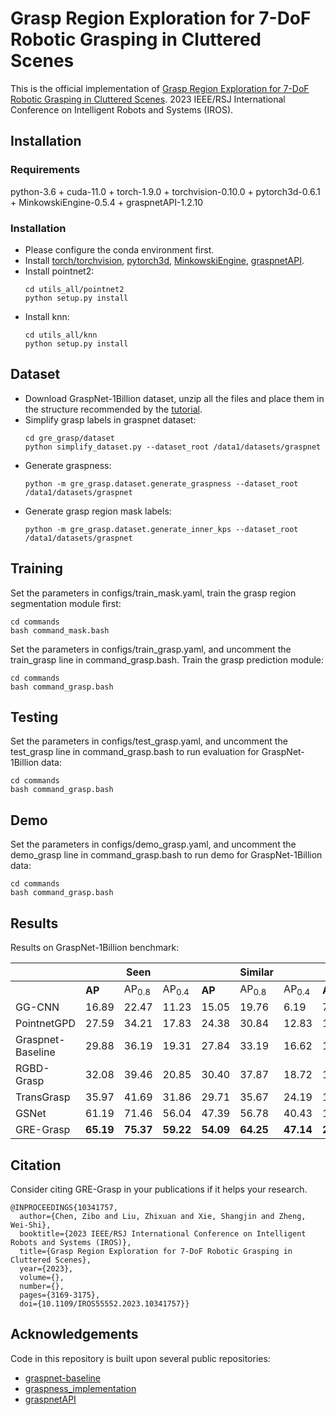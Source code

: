 # Grasp Region Exploration for 7-DoF Robotic Grasping in Cluttered Scenes
This is the official implementation of [Grasp Region Exploration for 7-DoF Robotic Grasping in Cluttered Scenes](https://ieeexplore.ieee.org/document/10341757). 2023 IEEE/RSJ International Conference on Intelligent Robots and Systems (IROS).
## Installation
### Requirements
python-3.6 + cuda-11.0 + torch-1.9.0 + torchvision-0.10.0 + pytorch3d-0.6.1 + MinkowskiEngine-0.5.4 + graspnetAPI-1.2.10
### Installation
* Please configure the conda environment first.
* Install [torch/torchvision](https://pytorch.org/), [pytorch3d](https://github.com/facebookresearch/pytorch3d), [MinkowskiEngine](https://github.com/NVIDIA/MinkowskiEngine), [graspnetAPI](https://github.com/graspnet/graspnetAPI).
* Install pointnet2: 
    ```shell
    cd utils_all/pointnet2
    python setup.py install
    ```
* Install knn:
    ```shell
    cd utils_all/knn
    python setup.py install
    ```
## Dataset
* Download GraspNet-1Billion dataset, unzip all the files and place them in the structure recommended by the [tutorial](https://graspnet.net/datasets.html).
* Simplify grasp labels in graspnet dataset:
    ```shell
    cd gre_grasp/dataset
    python simplify_dataset.py --dataset_root /data1/datasets/graspnet
    ```
* Generate graspness:
  ```shell
  python -m gre_grasp.dataset.generate_graspness --dataset_root /data1/datasets/graspnet
  ```
* Generate grasp region mask labels:
  ```shell
  python -m gre_grasp.dataset.generate_inner_kps --dataset_root /data1/datasets/graspnet
  ```
## Training
Set the parameters in configs/train_mask.yaml, train the grasp region segmentation module first:
```shell
cd commands
bash command_mask.bash
```
Set the parameters in configs/train_grasp.yaml, and uncomment the train_grasp line in command_grasp.bash. Train the grasp prediction module:
```shell
cd commands
bash command_grasp.bash
```
## Testing
Set the parameters in configs/test_grasp.yaml, and uncomment the test_grasp line in command_grasp.bash to run evaluation for GraspNet-1Billion data: 
```shell
cd commands
bash command_grasp.bash
```
## Demo
Set the parameters in configs/demo_grasp.yaml, and uncomment the demo_grasp line in command_grasp.bash to run demo for GraspNet-1Billion data:
```shell
cd commands
bash command_grasp.bash
```
## Results
Results on GraspNet-1Billion benchmark:

|                   |              | Seen     |      |              | Similar     |      |              | Novel     |                 |
|-------------------|----------------|----------------|----------------|----------------|----------------|----------------|----------------|----------------|----------------------------|
|                   | __AP__             | AP<sub>0.8</sub>     | AP<sub>0.4</sub>     | __AP__             | AP<sub>0.8</sub>     | AP<sub>0.4</sub>     | __AP__             | AP<sub>0.8</sub>     | AP<sub>0.4</sub>                 |
| GG-CNN            | 16.89          | 22.47          | 11.23          | 15.05          | 19.76          | 6.19           | 7.38           | 8.78           | 1.32                    |
| PointnetGPD       | 27.59          | 34.21          | 17.83          | 24.38          | 30.84          | 12.83          | 10.66          | 11.24          | 3.21                    |
| Graspnet-Baseline | 29.88          | 36.19          | 19.31          | 27.84          | 33.19          | 16.62          | 11.51          | 12.92          | 3.56                    |
| RGBD-Grasp        | 32.08          | 39.46          | 20.85          | 30.40          | 37.87          | 18.72          | 13.08          | 13.79          | 6.01                    |
| TransGrasp        | 35.97          | 41.69          | 31.86          | 29.71          | 35.67          | 24.19          | 11.41          | 14.42          | 5.84                    |
| GSNet             | 61.19          | 71.46          | 56.04          | 47.39          | 56.78          | 40.43          | 19.01          | 23.73          | 10.60                   |
| GRE-Grasp              | __65.19__ | __75.37__ | __59.22__ | __54.09__ | __64.25__ | __47.14__ | __22.29__ | __27.69__ | __13.53__  |

## Citation
Consider citing GRE-Grasp in your publications if it helps your research.
```text
@INPROCEEDINGS{10341757,
  author={Chen, Zibo and Liu, Zhixuan and Xie, Shangjin and Zheng, Wei-Shi},
  booktitle={2023 IEEE/RSJ International Conference on Intelligent Robots and Systems (IROS)}, 
  title={Grasp Region Exploration for 7-DoF Robotic Grasping in Cluttered Scenes}, 
  year={2023},
  volume={},
  number={},
  pages={3169-3175},
  doi={10.1109/IROS55552.2023.10341757}}
```
## Acknowledgements
Code in this repository is built upon several public repositories:
* [graspnet-baseline](https://github.com/graspnet/graspnet-baseline)
* [graspness_implementation](https://github.com/rhett-chen/graspness_implementation)
* [graspnetAPI](https://github.com/graspnet/graspnetAPI)
